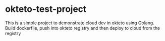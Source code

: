 # okteto-test-project
This is a simple project to demonstrate cloud dev in okteto using Golang. <br>Build dockerfile, push into okteto registry and then deploy to cloud from the registry

